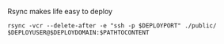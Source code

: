 Rsync makes life easy to deploy

```
rsync -vcr --delete-after -e "ssh -p $DEPLOYPORT" ./public/ $DEPLOYUSER@$DEPLOYDOMAIN:$PATHTOCONTENT
```
